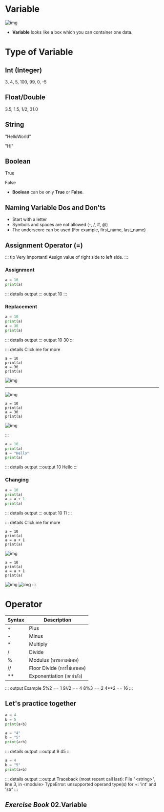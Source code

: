 # Variable

![img](./variable.svg)

- **Variable** looks like a box which you can container one data.

# Type of Variable

## Int (Integer)
3, 4, 5, 100, 99, 0, -5

## Float/Double
3.5, 1.5, 1/2, 31.0

## String
"HelloWorld"

"Hi"

## Boolean
True

False

- **Boolean** can be only **True** or **False**.

## Naming Variable Dos and Don'ts
- Start with a letter
- Symbols and spaces are not allowed (-, /, #, @)
- The underscore can be used (For example, first_name, last_name)

## Assignment Operator (=)

::: tip Very Important!
Assign value of right side to left side.
:::

### Assignment
```py
a = 10
print(a)
```

::: details output
::: output
10
:::

### Replacement
```py
a = 10
print(a)
a = 30
print(a)
```

::: details output
::: output
10
30
:::

::: details Click me for more
```py{1}
a = 10
print(a)
a = 30
print(a)
```
![img](./replace/a-1.svg)
***
![img](./replace/a-2.svg)
```py{3}
a = 10
print(a)
a = 30
print(a)
```
![img](./replace/a-3.svg)

:::

```py
a = 10
print(a)
a = "Hello"
print(a)
```
::: details output
:::output
10
Hello
:::
### Changing

```py
a = 10
print(a)
a = a + 1
print(a)
```
::: details output
::: output
10
11
:::

::: details Click me for more
```py{1}
a = 10
print(a)
a = a + 1
print(a)
```
![img](./changing/a-1.svg)
```py{3}
a = 10
print(a)
a = a + 1
print(a)
```
![img](./changing/a-2.svg)
![img](./changing/a-3.svg)
:::

# Operator
| Syntax      | Description |
| ----------- | ----------- |
| +      | Plus       |
| -   | Minus        |
| * | Multiply |
| / | Divide |
|%| Modulus (หารเอาแต่เศษ) |
| // | Floor Divide (หารไม่เอาเศษ) |
| ** | Exponentiation (ยกกำลัง) |

::: output Example
5%2 == <span class="pyinput">1</span>
9//2 == <span class="pyinput">4</span>
8%3 == <span class="pyinput">2</span>
4**2 == <span class="pyinput">16</span>
:::

## Let's practice together

```py
a = 4
b = 5
print(a+b)

a = "4"
b = "5"
print(a+b)
```

::: details output
:::output
9
45
:::

```py
a = 4
b = "5"
print(a+b)
```

::: details output
:::output
Traceback (most recent call last):
  File "\<string\>", line 3, in \<module\>
<span class="error">TypeError: unsupported operand type(s) for +: 'int' and 'str'</span>
:::


## ***Exercise Book*** 02.Variable
